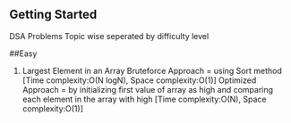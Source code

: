 ## Getting Started
DSA Problems Topic wise seperated by difficulty level

##Easy
1) Largest Element in an Array
   Bruteforce Approach = using Sort method [Time complexity:O(N logN), Space complexity:O(1)]
   Optimized Approach = by initializing first value of array as high and comparing each element in the array with high [Time complexity:O(N), Space complexity:O(1)]
   
